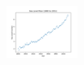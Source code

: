 <img align="left" width="145" height="105" src="https://github.com/GBlanch/fCC-Data-Analysis-with-Python-Certification/blob/main/4.sea_level_predictor/outcome/sea_level_scatter_plot.png">



